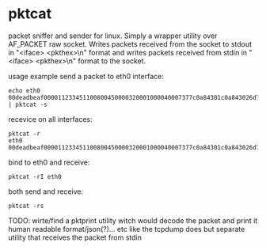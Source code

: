 # pktcat

packet sniffer and sender for linux. Simply a wrapper utility over AF_PACKET raw socket.
Writes packets received from the socket to stdout in
"\<iface\> \<pkthex\>\\n" format and writes packets received from stdin in
"\<iface\> <pkthex\>\\n" format to the socket.

usage example
send a packet to eth0 interface:
```
echo eth0 00deadbeaf000011233451100800450000320001000040007377c0a84301c0a843026d792d67656e746c652d6d6573736167652d746f2d7468652d776f726c64 | pktcat -s
```
recevice on all interfaces:
```
pktcat -r
eth0 00deadbeaf000011233451100800450000320001000040007377c0a84301c0a843026d792d67656e746c652d6d6573736167652d746f2d7468652d776f726c64
```
bind to eth0 and receive:
```
pktcat -rI eth0
```
both send and receive:
```
pktcat -rs
```
TODO:
wirte/find a pktprint utility witch would decode the packet and print it human readable format/json(?)... etc
like the tcpdump does but separate utility that receives the packet from stdin

